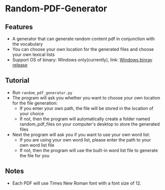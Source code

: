# Random-PDF-Generator
## Features
- A generator that can generate random content pdf in conjunction with the vocabulary
- You can choose your own location for the generated files and choose your own lexical lists
- Support OS of binary: Windows only(currently), link: [Windows binray release](https://github.com/grantyxy/Random_pdf_generator/releases/tag/v1.0)
## Tutorial
- Run `random_pdf_generator.py`
- The program will ask you whether you want to choose your own location for the file generation:
  - If you enter your own path, the file will be stored in the location of your choice
  - If not, then the program will automatically create a folder named random_pdf_files on your computer's desktop to store the generated files
- Next the program will ask you if you want to use your own word list:
  - If you are using your own word list, please enter the path to your own word list file
  - If not, then the program will use the built-in word list file to generate the file for you
## Notes
- Each PDF will use Times New Roman font with a font size of 12.
